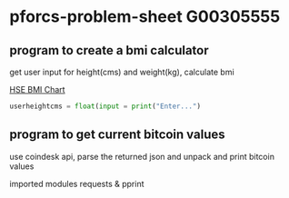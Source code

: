 # pforcs-problem-sheet G00305555



## program to create a bmi calculator

get user input for height(cms) and weight(kg), calculate bmi

[HSE BMI Chart](https://www.hse.ie/eng/services/list/2/primarycare/east-coast-diabetes-service/management-of-type-2-diabetes/lifestyle-management/healthy-eating-advice/bmi-chart.pdf)

``` python
userheightcms = float(input = print("Enter...")

```

## program to get current bitcoin values
use coindesk api, parse the returned json and unpack and print bitcoin values

imported modules requests & pprint



